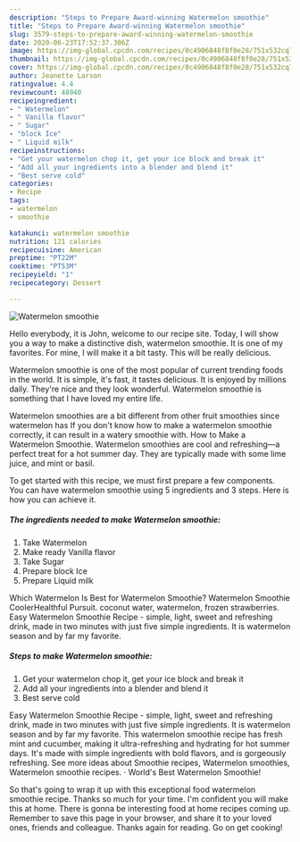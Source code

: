 ```yaml
---
description: "Steps to Prepare Award-winning Watermelon smoothie"
title: "Steps to Prepare Award-winning Watermelon smoothie"
slug: 3579-steps-to-prepare-award-winning-watermelon-smoothie
date: 2020-06-23T17:52:37.306Z
image: https://img-global.cpcdn.com/recipes/0c4906848f8f0e28/751x532cq70/watermelon-smoothie-recipe-main-photo.jpg
thumbnail: https://img-global.cpcdn.com/recipes/0c4906848f8f0e28/751x532cq70/watermelon-smoothie-recipe-main-photo.jpg
cover: https://img-global.cpcdn.com/recipes/0c4906848f8f0e28/751x532cq70/watermelon-smoothie-recipe-main-photo.jpg
author: Jeanette Larson
ratingvalue: 4.4
reviewcount: 48940
recipeingredient:
- " Watermelon"
- " Vanilla flavor"
- " Sugar"
- "block Ice"
- " Liquid milk"
recipeinstructions:
- "Get your watermelon chop it, get your ice block and break it"
- "Add all your ingredients into a blender and blend it"
- "Best serve cold"
categories:
- Recipe
tags:
- watermelon
- smoothie

katakunci: watermelon smoothie 
nutrition: 121 calories
recipecuisine: American
preptime: "PT22M"
cooktime: "PT53M"
recipeyield: "1"
recipecategory: Dessert

---
```



![Watermelon smoothie](https://img-global.cpcdn.com/recipes/0c4906848f8f0e28/751x532cq70/watermelon-smoothie-recipe-main-photo.jpg)

Hello everybody, it is John, welcome to our recipe site. Today, I will show you a way to make a distinctive dish, watermelon smoothie. It is one of my favorites. For mine, I will make it a bit tasty. This will be really delicious.

Watermelon smoothie is one of the most popular of current trending foods in the world. It is simple, it's fast, it tastes delicious. It is enjoyed by millions daily. They're nice and they look wonderful. Watermelon smoothie is something that I have loved my entire life.

Watermelon smoothies are a bit different from other fruit smoothies since watermelon has If you don&#39;t know how to make a watermelon smoothie correctly, it can result in a watery smoothie with. How to Make a Watermelon Smoothie. Watermelon smoothies are cool and refreshing—a perfect treat for a hot summer day. They are typically made with some lime juice, and mint or basil.


To get started with this recipe, we must first prepare a few components. You can have watermelon smoothie using 5 ingredients and 3 steps. Here is how you can achieve it.

<!--inarticleads1-->

##### The ingredients needed to make Watermelon smoothie:

1. Take  Watermelon
1. Make ready  Vanilla flavor
1. Take  Sugar
1. Prepare block Ice
1. Prepare  Liquid milk


Which Watermelon Is Best for Watermelon Smoothie? Watermelon Smoothie CoolerHealthful Pursuit. coconut water, watermelon, frozen strawberries. Easy Watermelon Smoothie Recipe - simple, light, sweet and refreshing drink, made in two minutes with just five simple ingredients. It is watermelon season and by far my favorite. 

<!--inarticleads2-->

##### Steps to make Watermelon smoothie:

1. Get your watermelon chop it, get your ice block and break it
1. Add all your ingredients into a blender and blend it
1. Best serve cold


Easy Watermelon Smoothie Recipe - simple, light, sweet and refreshing drink, made in two minutes with just five simple ingredients. It is watermelon season and by far my favorite. This watermelon smoothie recipe has fresh mint and cucumber, making it ultra-refreshing and hydrating for hot summer days. It&#39;s made with simple ingredients with bold flavors, and is gorgeously refreshing. See more ideas about Smoothie recipes, Watermelon smoothies, Watermelon smoothie recipes. · World&#39;s Best Watermelon Smoothie! 

So that's going to wrap it up with this exceptional food watermelon smoothie recipe. Thanks so much for your time. I'm confident you will make this at home. There is gonna be interesting food at home recipes coming up. Remember to save this page in your browser, and share it to your loved ones, friends and colleague. Thanks again for reading. Go on get cooking!

